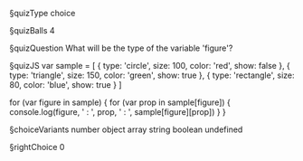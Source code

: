 §quizType
choice

§quizBalls
4

§quizQuestion
What will be the type of the variable 'figure'?



§quizJS
var sample = [
  {
    type: 'circle',
    size: 100,
    color: 'red',
    show: false
  },
  {
    type: 'triangle',
    size: 150,
    color: 'green',
    show: true
  },
  {
    type: 'rectangle',
    size: 80,
    color: 'blue',
    show: true
  }
]

for (var figure in sample) {
  for (var prop in sample[figure]) {
    console.log(figure, ' : ', prop, ' : ', sample[figure][prop])
  }
}




§choiceVariants
number
object
array
string
boolean
undefined


§rightChoice
0
